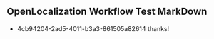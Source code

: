 ## OpenLocalization Workflow Test MarkDown
* 4cb94204-2ad5-4011-b3a3-861505a82614 thanks!

<!--HONumber=Jul16_HO3-->


